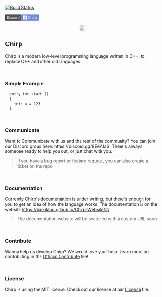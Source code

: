 [![Build Status](https://travis-ci.org/binkiklou/Chirp.svg?branch=master)](https://travis-ci.org/binkiklou/Chirp)

[![Discord Link](https://raw.githubusercontent.com/Dmunch04/Chirp/master/Ressources/Discord%20Button.png)](https://discord.gg/8EeVJaS)

<p align = 'center'>
  <img src = 'https://camo.githubusercontent.com/641f171b8217bb22d5951086a25c7c7a037a106c/68747470733a2f2f63646e2e646973636f72646170702e636f6d2f6174746163686d656e74732f3530363135323839363631383935343831322f3538323035313338303737373435313534312f4368697270536d616c6c49636f6e2e706e67'>
</p>

## Chirp

Chirp is a modern low-level programming language written in C++, to replace C++ and other old languages.

<br>

### Simple Example

```chirp
  entry int start ()
  {
    int: a = 123
  }
```

<br>

### Communicate

Want to Communicate with us and the rest of the community? You can join our Discord group here: https://discord.gg/8EeVJaS. There's always someone ready to help you out, or just chat with you.

> If you have a bug report or feature request, you can also create a ticket on the repo

<br>

### Documentation

Currently Chirp's documentation is under writing, but there's enough for you to get an idea of how the language works. The
documentation is on the website https://binkiklou.github.io/Chirp-Website/#/.

> The documentation website will be switched with a custom URL soon

<br>

### Contribute

Wanna help us develop Chirp? We would love your help.
Learn more on contributing in the [Official Contribute](Contributing.md) file!

<br>

### License

Chirp is using the MIT license. Check out our license at our [License](https://github.com/binkiklou/Chirp/blob/master/LICENSE) file.
